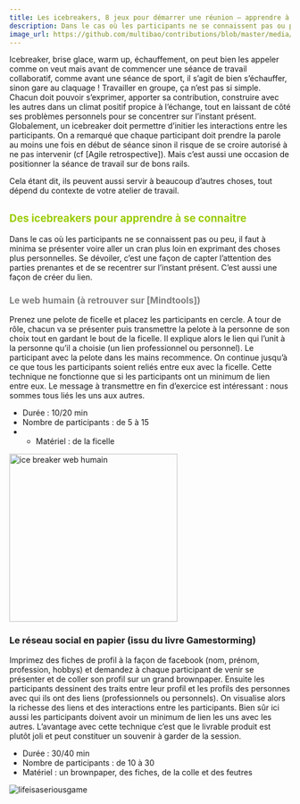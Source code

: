 ```yaml
---
title: Les icebreakers, 8 jeux pour démarrer une réunion – apprendre à se connaître
description: Dans le cas où les participants ne se connaissent pas ou peu, il faut à minima se présenter voire aller un cran plus loin en exprimant des choses plus personnelles. Se dévoiler, c’est une façon de capter l’attention des parties prenantes et de se recentrer sur l’instant présent. C’est aussi une façon de créer du lien.
image_url: https://github.com/multibao/contributions/blob/master/media/liasg-apprendreconnaitre.jpg?raw=true
---
```


Icebreaker, brise glace, warm up, échauffement, on peut bien les appeler comme on veut mais avant de commencer une séance de travail collaboratif, comme avant une séance de sport, il s’agit de bien s’échauffer, sinon gare au claquage ! Travailler en groupe, ça n’est pas si simple. Chacun doit pouvoir s’exprimer, apporter sa contribution, construire avec les autres dans un climat positif propice à l’échange, tout en laissant de côté ses problèmes personnels pour se concentrer sur l’instant présent. Globalement, un icebreaker doit permettre d’initier les interactions entre les participants. On a remarqué que chaque participant doit prendre la parole au moins une fois en début de séance sinon il risque de se croire autorisé à ne pas intervenir (cf [Agile retrospective]). Mais c’est aussi une occasion de positionner la séance de travail sur de bons rails.

Cela étant dit, ils peuvent aussi servir à beaucoup d’autres choses, tout dépend du contexte de votre atelier de travail.

<span style="font-size: 14pt; color: #99cc00;">Des icebreakers pour apprendre à se connaitre</span>
---------------------------------------------------------------------------------------------------

Dans le cas où les participants ne se connaissent pas ou peu, il faut à minima se présenter voire aller un cran plus loin en exprimant des choses plus personnelles. Se dévoiler, c’est une façon de capter l’attention des parties prenantes et de se recentrer sur l’instant présent. C’est aussi une façon de créer du lien.

### <span style="font-size: medium; color: #808080;">Le web humain (à retrouver sur [<span style="color: #808080;">Mindtools</span>])</span>

Prenez une pelote de ficelle et placez les participants en cercle. A tour de rôle, chacun va se présenter puis transmettre la pelote à la personne de son choix tout en gardant le bout de la ficelle. Il explique alors le lien qui l’unit à la personne qu’il a choisie (un lien professionnel ou personnel). Le participant avec la pelote dans les mains recommence. On continue jusqu’à ce que tous les participants soient reliés entre eux avec la ficelle. Cette technique ne fonctionne que si les participants ont un minimum de lien entre eux. Le message à transmettre en fin d’exercice est intéressant : nous sommes tous liés les uns aux autres.

* Durée : 10/20 min
* Nombre de participants : de 5 à 15
* * Matériel : de la ficelle

<img src="http://www.lifeisaseriousgame.com/wp-content/uploads/2013/11/ice-breaker-web-humain1-150x150.png" title="ice breaker web humain" alt="ice breaker web humain" width="301" height="301" />

### Le réseau social en papier (issu du livre Gamestorming)

Imprimez des fiches de profil à la façon de facebook (nom, prénom, profession, hobbys) et demandez à chaque participant de venir se présenter et de coller son profil sur un grand brownpaper. Ensuite les participants dessinent des traits entre leur profil et les profils des personnes avec qui ils ont des liens (professionnels ou personnels). On visualise alors la richesse des liens et des interactions entre les participants. Bien sûr ici aussi les participants doivent avoir un minimum de lien les uns avec les autres. L’avantage avec cette technique c’est que le livrable produit est plutôt joli et peut constituer un souvenir à garder de la session.

* Durée : 30/40 min
* Nombre de participants : de 10 à 30
* Matériel : un brownpaper, des fiches, de la colle et des feutres

![lifeisaseriousgame](http://i0.wp.com/www.lifeisaseriousgame.com/wp-content/uploads/2013/11/RSE-en-papier.png?resize=150%2C150)
